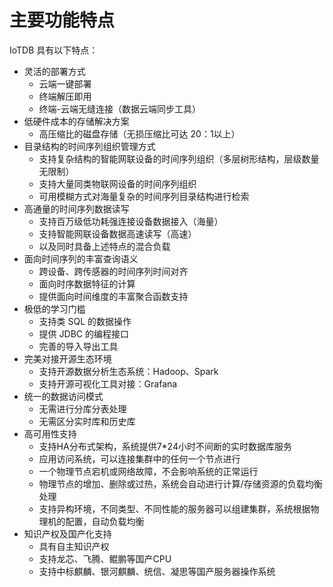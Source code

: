 <!--

    Licensed to the Apache Software Foundation (ASF) under one
    or more contributor license agreements.  See the NOTICE file
    distributed with this work for additional information
    regarding copyright ownership.  The ASF licenses this file
    to you under the Apache License, Version 2.0 (the
    "License"); you may not use this file except in compliance
    with the License.  You may obtain a copy of the License at
    
        http://www.apache.org/licenses/LICENSE-2.0
    
    Unless required by applicable law or agreed to in writing,
    software distributed under the License is distributed on an
    "AS IS" BASIS, WITHOUT WARRANTIES OR CONDITIONS OF ANY
    KIND, either express or implied.  See the License for the
    specific language governing permissions and limitations
    under the License.

-->

# 主要功能特点

IoTDB 具有以下特点：

* 灵活的部署方式
  * 云端一键部署
  * 终端解压即用
  * 终端-云端无缝连接（数据云端同步工具）
* 低硬件成本的存储解决方案
  *	高压缩比的磁盘存储（无损压缩比可达 20：1以上）
* 目录结构的时间序列组织管理方式
  *	支持复杂结构的智能网联设备的时间序列组织（多层树形结构，层级数量无限制）
  *	支持大量同类物联网设备的时间序列组织
  *	可用模糊方式对海量复杂的时间序列目录结构进行检索
* 高通量的时间序列数据读写
  *	支持百万级低功耗强连接设备数据接入（海量）
  *	支持智能网联设备数据高速读写（高速）
  *	以及同时具备上述特点的混合负载
* 面向时间序列的丰富查询语义
  *	跨设备、跨传感器的时间序列时间对齐
  *	面向时序数据特征的计算
  *	提供面向时间维度的丰富聚合函数支持
* 极低的学习门槛
  *	支持类 SQL 的数据操作
  *	提供 JDBC 的编程接口
  *	完善的导入导出工具
* 完美对接开源生态环境
  *	支持开源数据分析生态系统：Hadoop、Spark
  *	支持开源可视化工具对接：Grafana
* 统一的数据访问模式
  * 无需进行分库分表处理
  * 无需区分实时库和历史库
* 高可用性支持
  * 支持HA分布式架构，系统提供7*24小时不间断的实时数据库服务
  * 应用访问系统，可以连接集群中的任何一个节点进行
  * 一个物理节点宕机或网络故障，不会影响系统的正常运行
  * 物理节点的增加、删除或过热，系统会自动进行计算/存储资源的负载均衡处理
  * 支持异构环境，不同类型、不同性能的服务器可以组建集群，系统根据物理机的配置，自动负载均衡
* 知识产权及国产化支持
  * 具有自主知识产权
  * 支持龙芯、飞腾、鲲鹏等国产CPU
  * 支持中标麒麟、银河麒麟、统信、凝思等国产服务器操作系统
